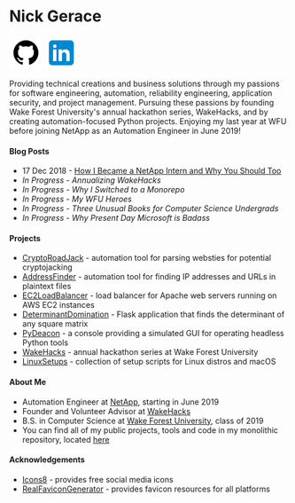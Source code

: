 # Nick Gerace

[<img src="icon_github.png" width="60"/>](https://github.com/nickgerace)
[<img src="icon_linkedin.png" width="60"/>](https://linkedin.com/in/nickgerace)

Providing technical creations and business solutions through my passions for software engineering, automation, reliability engineering, application security, and project management. Pursuing these passions by founding Wake Forest University's annual hackathon series, WakeHacks, and by creating automation-focused Python projects. Enjoying my last year at WFU before joining NetApp as an Automation Engineer in June 2019!

#### Blog Posts
- 17 Dec 2018 - [How I Became a NetApp Intern and Why You Should Too](https://www.linkedin.com/pulse/how-i-became-netapp-intern-why-you-should-too-nick-gerace-1e/)
- *In Progress - Annualizing WakeHacks*
- *In Progress - Why I Switched to a Monorepo*
- *In Progress - My WFU Heroes*
- *In Progress - Three Unusual Books for Computer Science Undergrads*
- *In Progress - Why Present Day Microsoft is Badass*

#### Projects
- [CryptoRoadJack](https://github.com/nickgerace/nickgerace/tree/master/cryptoroadjack) - automation tool for parsing websties for potential cryptojacking
- [AddressFinder](https://github.com/nickgerace/nickgerace/tree/master/addressfinder) - automation tool for finding IP addresses and URLs in plaintext files
- [EC2LoadBalancer](https://github.com/nickgerace/nickgerace/tree/master/ec2loadbalancer) - load balancer for Apache web servers running on AWS EC2 instances
- [DeterminantDomination](https://github.com/nickgerace/nickgerace/tree/master/determinantdomination) - Flask application that finds the determinant of any square matrix
- [PyDeacon](https://github.com/nickgerace/nickgerace/tree/master/pydeacon) - a console providing a simulated GUI for operating headless Python tools
- [WakeHacks](https://acm.cs.wfu.edu) - annual hackathon series at Wake Forest University
- [LinuxSetups](https://github.com/nickgerace/nickgerace/tree/master/linuxsetups) - collection of setup scripts for Linux distros and macOS

#### About Me
- Automation Engineer at [NetApp](https://www.netapp.com), starting in June 2019
- Founder and Volunteer Advisor at [WakeHacks](https://acm.cs.wfu.edu/)
- B.S. in Computer Science at [Wake Forest University](https://www.wfu.edu/), class of 2019
- You can find all of my public projects, tools and code in my monolithic repository, located [here](https://github.com/nickgerace/nickgerace)

#### Acknowledgements
- [Icons8](https://icons8.com) - provides free social media icons
- [RealFaviconGenerator](https://realfavicongenerator.net) - provides favicon resources for all platforms
